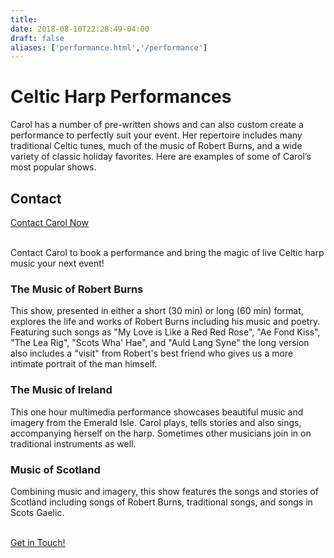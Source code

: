 ```yaml
---
title: 
date: 2018-08-10T22:28:49-04:00
draft: false
aliases: ['performance.html','/performance']
---
```


<div class="row">
<div class="col-md-8">
<h1>Celtic Harp Performances</h1>

<p class="lead">Carol has a number of pre-written shows and can also custom create a performance to perfectly suit your event. Her repertoire includes many traditional Celtic tunes, much of the music of Robert Burns, and a wide variety of classic holiday favorites. Here are examples of some of Carol’s most popular shows.</p></div>

<div class="col-md-4"><h2>Contact</h2><a class="btn btn-primary" href="/contact">Contact Carol Now</a><br /><br /><p>Contact Carol to book a performance and bring the magic of live Celtic harp music your next event!</p></div></div>

<div class="row shows">

<div class="col-md-4"><h3>The Music of Robert Burns</h3><div class="showheader burns"></div><p>This show, presented in either a short (30 min) or long (60 min) format, explores the life and works of Robert Burns including his music and poetry. Featuring such songs as "My Love is Like a Red Red Rose", "Ae Fond Kiss", "The Lea Rig", "Scots Wha' Hae", and "Auld Lang Syne" the long version also includes a "visit" from Robert's best friend who gives us a more intimate portrait of the man himself.</p></div>

<div class="col-md-4"><h3>The Music of Ireland</h3><div class="showheader ireland"></div><p>This one hour multimedia performance showcases beautiful music and imagery from the Emerald Isle. Carol plays, tells stories and also sings, accompanying herself on the harp. Sometimes other musicians join in on traditional instruments as well.</p></div>

<div class="col-md-4"><h3>Music of Scotland</h3><div class="showheader scotland"></div><p>Combining music and imagery, this show features the songs and stories of Scotland including songs of Robert Burns, traditional songs, and songs in Scots Gaelic.</p></div></div>

<div class="row"><div class="span12"><br /><a class="btn btn-primary btn-large" href="/contact">Get in Touch!</a><br /><br /></div>
